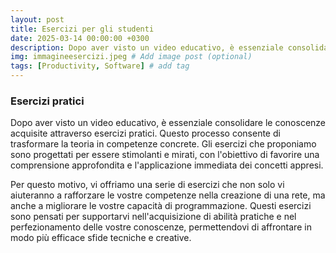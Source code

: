 ```yaml
---
layout: post
title: Esercizi per gli studenti
date: 2025-03-14 00:00:00 +0300
description: Dopo aver visto un video educativo, è essenziale consolidare le conoscenze acquisite attraverso esercizi pratici. # Add post description (optional)
img: immagineesercizi.jpeg # Add image post (optional)
tags: [Productivity, Software] # add tag
---
```


### Esercizi pratici

Dopo aver visto un video educativo, è essenziale consolidare le conoscenze acquisite attraverso esercizi pratici. Questo processo consente di trasformare la teoria in competenze concrete. Gli esercizi che proponiamo sono progettati per essere stimolanti e mirati, con l'obiettivo di favorire una comprensione approfondita e l'applicazione immediata dei concetti appresi. 

Per questo motivo, vi offriamo una serie di esercizi che non solo vi aiuteranno a rafforzare le vostre competenze nella creazione di una rete, ma anche a migliorare le vostre capacità di programmazione. Questi esercizi sono pensati per supportarvi nell'acquisizione di abilità pratiche e nel perfezionamento delle vostre conoscenze, permettendovi di affrontare in modo più efficace sfide tecniche e creative.



